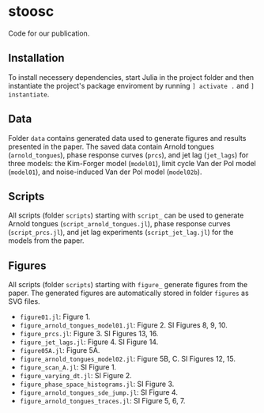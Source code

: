 # stoosc
Code for our publication.

## Installation
To install necessery dependencies, start Julia in the project folder and then instantiate the project's package enviroment by running `] activate .` and `] instantiate`.

## Data
Folder `data` contains generated data used to generate figures and results presented in the paper. The saved data contain Arnold tongues (`arnold_tongues`), phase response curves (`prcs`), and jet lag (`jet_lags`) for three models: the Kim-Forger model (`model01`), limit cycle Van der Pol model (`model01`), and noise-induced Van der Pol model (`model02b`).

## Scripts
All scripts (folder `scripts`) starting with `script_` can be used to generate Arnold tongues (`script_arnold_tongues.jl`), phase response curves (`script_prcs.jl`), and jet lag experiments (`script_jet_lag.jl`) for the models from the paper.

## Figures
All scripts (folder `scripts`) starting with `figure_` generate figures from the paper. The generated figures are automatically stored in folder `figures` as SVG files.
- `figure01.jl`: Figure 1.
- `figure_arnold_tongues_model01.jl`: Figure 2. SI Figures 8, 9, 10.
- `figure_prcs.jl`: Figure 3. SI Figures 13, 16.
- `figure_jet_lags.jl`: Figure 4. SI Figure 14.
- `figure05A.jl`: Figure 5A.
- `figure_arnold_tongues_model02.jl`: Figure 5B, C. SI Figures 12, 15.
- `figure_scan_A.jl`: SI Figure 1.
- `figure_varying_dt.jl`: SI Figure 2.
- `figure_phase_space_histograms.jl`: SI Figure 3.
- `figure_arnold_tongues_sde_jump.jl`: SI Figure 4.
- `figure_arnold_tongues_traces.jl`: SI Figure 5, 6, 7.

